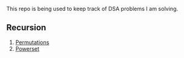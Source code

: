This repo is being used to keep track of DSA problems I am solving.

## Recursion

1. [Permutations](https://github.com/shoaib6174/DSA/blob/main/Permutations.md)
2. [Powerset](https://github.com/shoaib6174/DSA/blob/main/Powerset.md)
